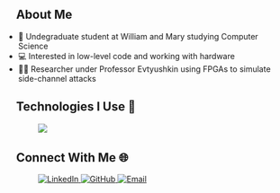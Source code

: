 ## &nbsp;&nbsp;&nbsp;&nbsp;About Me
- 📕 Undegraduate student at William and Mary studying Computer Science
- 💻 Interested in low-level code and working with hardware
- 🧑‍💻 Researcher under Professor Evtyushkin using FPGAs to simulate side-channel attacks
## &nbsp;&nbsp;&nbsp;&nbsp;Technologies I Use 🤖

<!--tech stack icons-->
<p align="left">
  &nbsp&nbsp&nbsp&nbsp&nbsp&nbsp&nbsp&nbsp&nbsp&nbsp;&nbsp;&nbsp;&nbsp;&nbsp; <!-- Add as many as needed -->
  <a href="https://skillicons.dev">
    <img src="https://skillicons.dev/icons?i=c,linux,python&perline=14" />
  </a>
</p>

## &nbsp;&nbsp;&nbsp;&nbsp;Connect With Me 🌐

<p align="left">
   &nbsp&nbsp&nbsp&nbsp&nbsp&nbsp&nbsp&nbsp&nbsp&nbsp;&nbsp;&nbsp;&nbsp;&nbsp;
  <a href="https://www.linkedin.com/in/alexanderbendezu/" target="_blank">
    <img src="https://skillicons.dev/icons?i=linkedin" alt="LinkedIn" />
  </a>
  
  <a href="https://github.com/abendezu10" target="_blank">
    <img src="https://skillicons.dev/icons?i=github" alt="GitHub" />
  </a>
  <a href="mailto:alexanderbendezu10@gmail.com">
    <img src="https://skillicons.dev/icons?i=gmail" alt="Email" />
  </a>
</p>
